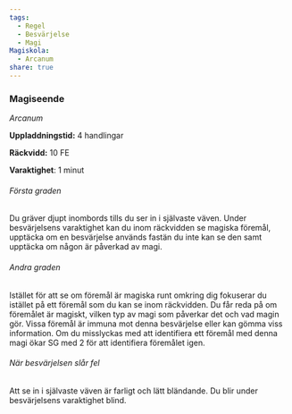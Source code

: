 ```yaml
---
tags:
  - Regel
  - Besvärjelse
  - Magi
Magiskola:
  - Arcanum
share: true
---
```

### Magiseende
*Arcanum*

**Uppladdningstid:** 4 handlingar

**Räckvidd:** 10 FE

**Varaktighet**: 1 minut

###### Första graden
Du gräver djupt inombords tills du ser in i självaste väven. Under besvärjelsens varaktighet kan du inom räckvidden se magiska föremål, upptäcka om en besvärjelse används fastän du inte kan se den samt upptäcka om någon är påverkad av magi. 

###### Andra graden
Istället för att se om föremål är magiska runt omkring dig fokuserar du istället på ett föremål som du kan se inom räckvidden. Du får reda på om föremålet är magiskt, vilken typ av magi som påverkar det och vad magin gör. Vissa föremål är immuna mot denna besvärjelse eller kan gömma viss information. Om du misslyckas med att identifiera ett föremål med denna magi ökar SG med 2 för att identifiera föremålet igen.

###### När besvärjelsen slår fel
Att se in i självaste väven är farligt och lätt bländande. Du blir under besvärjelsens varaktighet blind. 
